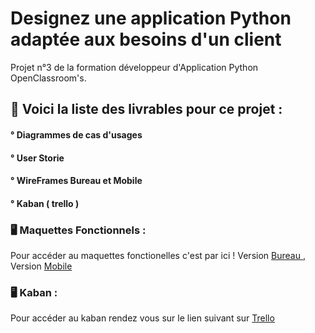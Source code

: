 # Designez une application Python adaptée aux besoins d'un client


Projet n°3 de la formation développeur d'Application Python OpenClassroom's.


## :pushpin: Voici la liste des livrables pour ce projet :

#### ° Diagrammes de cas d'usages
#### ° User Storie
#### ° WireFrames Bureau et Mobile
#### ° Kaban ( trello )


### :desktop_computer:  Maquettes Fonctionnels :

Pour accéder au maquettes fonctionelles c'est par ici ! Version [Bureau ](https://www.figma.com/proto/ORn8XXY3tZyaeghFnmo1JN/P3-DA-Python?node-id=1%3A3&scaling=min-zoom&page-id=0%3A1&starting-point-node-id=1%3A3), Version [Mobile ](https://www.figma.com/proto/ORn8XXY3tZyaeghFnmo1JN/P3-DA-Python?node-id=2%3A3&scaling=scale-down&page-id=1%3A2&starting-point-node-id=2%3A3)

### :desktop_computer: Kaban :

Pour accéder au kaban rendez vous sur le lien suivant sur [Trello](https://trello.com/invite/b/ICQARiFB/9cea505071e2ae1892701f0b870cce17/p3designer-une-application-python-adaptee-aux-besoins-clients)
